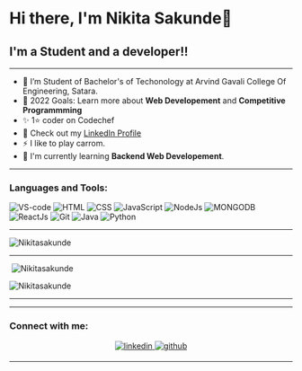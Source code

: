 
# Hi there, I'm **Nikita Sakunde**👋 

## I'm a Student and a developer!!

---

- 🌱 I’m Student of Bachelor's of Techonology at Arvind Gavali College Of Engineering, Satara.
- 🥅 2022 Goals: Learn more about **Web Developement** and **Competitive Programmming**
- ✨ 1⭐ coder on Codechef
- 🔭 Check out my <a target="_blank" href ="https://www.linkedin.com/in/nikita-sakunde-0b3413225/">LinkedIn Profile</a>
- ⚡ I like to play carrom.
- 🌱 I'm currently learning **Backend Web Developement**.


---

### Languages and Tools: 

<img alt="VS-code" src="https://img.icons8.com/color/48/000000/visual-studio-code-2019.png"/>
<img alt="HTML" src="https://img.icons8.com/color/48/000000/html-5--v1.png"/>
<img alt="CSS" src="https://img.icons8.com/color/48/000000/css3.png"/>
<img alt="JavaScript" src="https://img.icons8.com/color/48/000000/javascript--v1.png"/>
<img alt="NodeJs" src="https://img.shields.io/badge/Node.js-339933?style=for-the-badge&logo=nodedotjs&logoColor=white" />
<img alt="MONGODB" src="https://img.icons8.com/color/48/000000/mongodb.png"/>
<img alt="ReactJs" src="https://img.shields.io/badge/React-20232A?style=for-the-badge&logo=react&logoColor=61DAFB" />
<img alt="Git" src="https://img.icons8.com/color/48/000000/git.png"/>
<img alt="Java" src="https://img.icons8.com/color/48/000000/java-coffee-cup-logo--v1.png"/>
<img alt="Python" src="https://img.icons8.com/color/48/000000/python--v1.png"/>


---

<p><img align="center" src="https://github-readme-stats.vercel.app/api/top-langs?username=Nikitasakunde&show_icons=true&locale=en&layout=compact" alt="Nikitasakunde" /></p>

---

<p display="flex" justify-content="space-between" >&nbsp;<img src="https://github-readme-stats.vercel.app/api?username=Nikitasakunde&show_icons=true&locale=en" alt="Nikitasakunde" />

<img  src="https://github-readme-streak-stats.herokuapp.com/?user=Nikitasakunde&" alt="Nikitasakunde" /></p>

---

<!--<div align="center">
<img src="https://img.shields.io/github/followers/Nikitasakunde.svg?style=social&label=Follow"></img>

<img src="https://gpvc.arturio.dev/Nikitasakunde"></img>
</div>-->
 
 
 
 ---
 
 
 ### Connect with me:

<div align="center">
 <a href="https://www.linkedin.com/in/nikita-sakunde-0b3413225/" target="_blank">
<img src=https://img.shields.io/badge/linkedin-%231E77B5.svg?&style=for-the-badge&logo=linkedin&logoColor=white alt=linkedin style="margin-bottom: 5px;" />
</a>
<a href="https://github.com/Nikitasakunde/" target="_blank">
<img src=https://img.shields.io/badge/github-%2324292e.svg?&style=for-the-badge&logo=github&logoColor=white alt=github style="margin-bottom: 5px;" />
</a>

---




